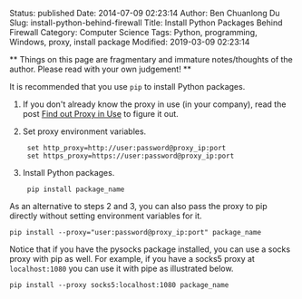 Status: published
Date: 2014-07-09 02:23:14
Author: Ben Chuanlong Du
Slug: install-python-behind-firewall
Title: Install Python Packages Behind Firewall
Category: Computer Science
Tags: Python, programming, Windows, proxy, install package
Modified: 2019-03-09 02:23:14

**
Things on this page are fragmentary and immature notes/thoughts of the author.
Please read with your own judgement!
**



It is recommended that you use `pip` to install Python packages.

1. If you don't already know the proxy in use (in your company),
    read the post [Find out Proxy in Use](http://www.legendu.net/en/blog/find-out-proxy-in-use/)
    to figure it out.

2. Set proxy environment variables.

        set http_proxy=http://user:password@proxy_ip:port
        set https_proxy=https://user:password@proxy_ip:port

3. Install Python packages.

        pip install package_name

As an alternative to steps 2 and 3, 
you can also pass the proxy to pip directly without setting environment variables for it.

    pip install --proxy="user:password@proxy_ip:port" package_name

Notice that if you have the pysocks package installed,
you can use a socks proxy with pip as well.
For example, 
if you have a socks5 proxy at `localhost:1080` you can use it with pipe as illustrated below.

    pip install --proxy socks5:localhost:1080 package_name


